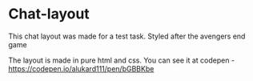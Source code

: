 # Chat-layout
This chat layout was made for a test task. Styled after the avengers end game

The layout is made in pure html and css.
You can see it at codepen - https://codepen.io/alukard111/pen/bGBBKbe
